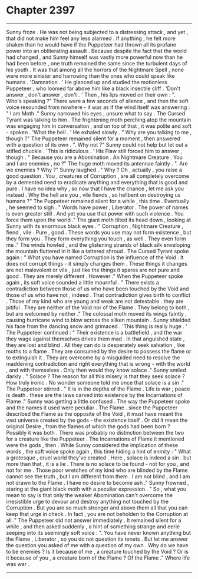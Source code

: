 
# Chapter 2397


---

Sunny froze .
He was not being subjected to a distressing attack , and yet , that did not make him feel any less alarmed . If anything , he felt more shaken than he would have if the Puppeteer had thrown all its profane power into an obliterating assault .
Because despite the fact that the world had changed , and Sunny himself was vastly more powerful now than he had been before , one truth remained the same since the turbulent days of his youth . It was that among all the horrors of the Nightmare Spell , none were more sinister and harrowing than the ones who could speak like humans .
'Damnation . '
He glanced up and studied the motionless Puppeteer , who loomed far above him like a black insectile cliff .
'Don't answer , don't answer , don't . '
Then , his lips moved on their own :
". Who's speaking ?"
There were a few seconds of silence , and then the soft voice resounded from nowhere - it was as if the wind itself was answering :
" I am Moth ."
Sunny narrowed his eyes , unsure what to say . The Cursed Tyrant was talking to him . The frightening moth perching atop the mountain was engaging him in conversation , and on top of that , it was polite and soft - spoken .
'What the hell . '
He exhaled slowly .
" Why are you talking to me , though ?"
The Puppeteer remained silent for a moment , then answered with a question of its own .
". Why not ?"
Sunny could not help but let out a stifled chuckle .
'This is ridiculous . '
His Flaw still forced him to answer , though .
" Because you are a Abomination . An Nightmare Creature . You and I are enemies , no ?"
The huge moth moved its antennae faintly . ". Are we enemies ? Why ?"
Sunny laughed . " Why ? Oh , actually , you raise a good question . You , creatures of Corruption , are all completely overcome by a demented need to eradicate anything and everything that is good and pure . I have no idea why , so now that I have the chance , let me ask you instead . Why the hell are you , vile fiends , so hellbent on destroying us humans ?"
The Puppeteer remained silent for a while , this time . Eventually , he seemed to sigh .
" Words have power , Liberator . The power of names is even greater still . And yet you use that power with such violence . You force them upon the world ."
The giant moth tilted its head down , looking at Sunny with its enormous black eyes . " Corruption , Nightmare Creature , fiend , vile . Pure , good . These words you use may not form existence , but they form you . They form everything you touch , as well . They even form me ."
The winds howled , and the glistening strands of black silk enveloping the mountain fluttered in it like a tattered shroud .
The Cursed Tyrant spoke again : " What you have named Corruption is the influence of the Void . It does not corrupt things - it simply changes them . These things it changes are not malevolent or vile , just like the things it spares are not pure and good . They are merely different . However ."
When the Puppeteer spoke again , its soft voice sounded a little mournful . " There exists a contradiction between those of us who have been touched by the Void and those of us who have not , indeed . That contradiction gives birth to conflict . Those of my kind who are young and weak are not detestable . they are pitiful . They are neither of the Void nor of the Flame . They belong to both , but are welcomed by neither ."
The colossal moth moved its wings faintly , causing hurricane wind to blow across the silken mountain . Sunny shielded his face from the dancing snow and grimaced .
'This thing is really huge . '
The Puppeteer continued : " Their existence is a battlefield , and the war they wage against themselves drives them mad . In that anguished state , they are lost and blind . All they can do is desperately seek salvation , like moths to a flame . They are consumed by the desire to possess the flame or to extinguish it . They are overcome by a misguided need to resolve the maddening contradiction and right everything that is wrong - with the world , and with themselves . Only then would they know solace ."
Sunny smiled darkly . " Solace ? The reason for all this misery is that they seek solace ? How truly ironic . No wonder someone told me once that solace is a sin ."
The Puppeteer stirred . " It is in the depths of the Flame . Life is war ; peace is death . these are the laws carved into existence by the Incarnations of Flame ."
Sunny was getting a little confused . The way the Puppeteer spoke and the names it used were peculiar . The Flame . since the Puppeteer described the Flame as the opposite of the Void , it must have meant the vast universe created by the gods - the existence itself . Or did it mean the original Desire , from the flames of which the gods had been born ? Possibly it was both . There was probably no distinction between the two for a creature like the Puppeteer . The Incarnations of Flame it mentioned were the gods , then .
While Sunny considered the implication of these words , the soft voice spoke again , this time hiding a hint of enmity : " What a grotesque , cruel world they've created . Here , solace is indeed a sin . but more than that , it is a lie . There is no solace to be found - not for you , and not for me . Those poor wretches of my kind who are blinded by the Flame cannot see the truth , but I am different from them . I am not blind , and I am not drawn to the Flame . I have no desire to become ash ."
Sunny frowned , staring at the giant black moth with a peculiar expression . " So , what you mean to say is that only the weaker Abomination can't overcome the irresistible urge to devour and destroy anything not touched by the Corruption . But you are so much stronger and above them all that you can keep that urge in check . In fact , you are not beholden to the Corruption at all ."
The Puppeteer did not answer immediately . It remained silent for a while , and then asked suddenly , a hint of something strange and eerie seeping into its seemingly soft voice : ". You have never known anything but the Flame , Liberator , so you do not question its tenets . But let me answer the question you asked of me with a question of my own . Why do we have to be enemies ? Is it because of me , a creature touched by the Void ? Or is it because of you , a creature born of the Flame ? Of the Flame ."
Where life was war .

---

